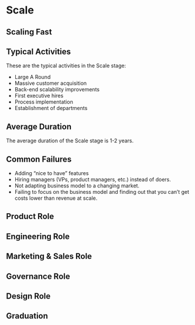 # Scale

## Scaling Fast

## Typical Activities
These are the typical activities in the Scale stage:

* Large A Round
* Massive customer acquisition
* Back-end scalability improvements
* First executive hires
* Process implementation
* Establishment of departments

## Average Duration

The average duration of the Scale stage is 1-2 years.

## Common Failures

* Adding “nice to have” features
* Hiring managers (VPs, product managers, etc.) instead of doers.
* Not adapting business model to a changing market.
* Failing to focus on the business model and finding out that you can’t get costs lower than revenue at scale.

## Product Role

## Engineering Role

## Marketing & Sales Role

## Governance Role

## Design Role

## Graduation

